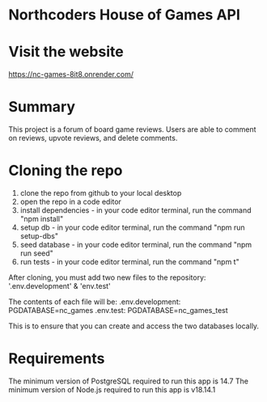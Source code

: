 # Northcoders House of Games API

# Visit the website

https://nc-games-8it8.onrender.com/

# Summary

This project is a forum of board game reviews. Users are able to comment on reviews, upvote reviews, and delete comments.

# Cloning the repo

1. clone the repo from github to your local desktop
2. open the repo in a code editor
3. install dependencies - in your code editor terminal, run the command "npm install"
4. setup db - in your code editor terminal, run the command "npm run setup-dbs"
5. seed database - in your code editor terminal, run the command "npm run seed"
6. run tests - in your code editor terminal, run the command "npm t"

After cloning, you must add two new files to the repository:
'.env.development' & 'env.test'

The contents of each file will be:
.env.development: PGDATABASE=nc_games
.env.test: PGDATABASE=nc_games_test

This is to ensure that you can create and access the two databases locally.

# Requirements

The minimum version of PostgreSQL required to run this app is 14.7
The minimum version of Node.js required to run this app is v18.14.1
